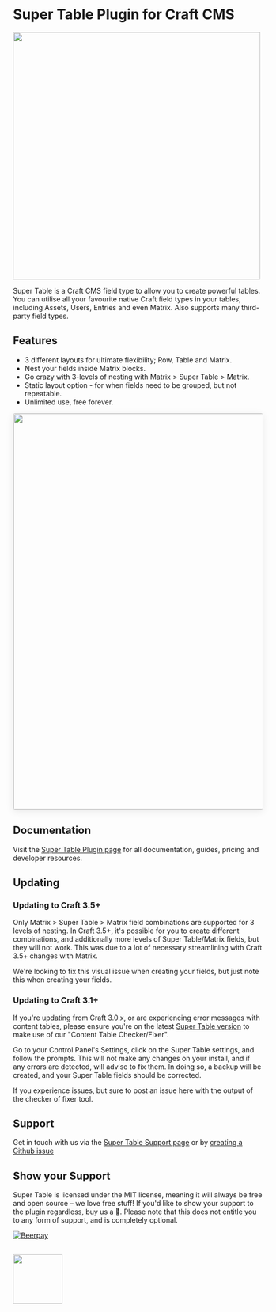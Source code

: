 # Super Table Plugin for Craft CMS

<img width="500" src="https://verbb.io/uploads/plugins/super-table/super-table-social-card.png?v=1">

Super Table is a Craft CMS field type to allow you to create powerful tables. You can utilise all your favourite native Craft field types in your tables, including Assets, Users, Entries and even Matrix. Also supports many third-party field types.

## Features

- 3 different layouts for ultimate flexibility; Row, Table and Matrix.
- Nest your fields inside Matrix blocks.
- Go crazy with 3-levels of nesting with Matrix > Super Table > Matrix.
- Static layout option - for when fields need to be grouped, but not repeatable.
- Unlimited use, free forever.

<img width="800" src="https://raw.githubusercontent.com/verbb/super-table/craft-3/docs/screenshots/rowLayout.png" style="box-shadow: 0 4px 16px rgba(0,0,0,0.08); border-radius: 4px; border: 1px solid rgba(0,0,0,0.12);">

## Documentation

Visit the [Super Table Plugin page](https://verbb.io/craft-plugins/super-table) for all documentation, guides, pricing and developer resources.

## Updating
### Updating to Craft 3.5+
Only Matrix > Super Table > Matrix field combinations are supported for 3 levels of nesting. In Craft 3.5+, it's possible for you to create different combinations, and additionally more levels of Super Table/Matrix fields, but they will not work. This was due to a lot of necessary streamlining with Craft 3.5+ changes with Matrix.

We're looking to fix this visual issue when creating your fields, but just note this when creating your fields.

### Updating to Craft 3.1+
If you're updating from Craft 3.0.x, or are experiencing error messages with content tables, please ensure you're on the latest [Super Table version](https://github.com/verbb/super-table/releases) to make use of our "Content Table Checker/Fixer".

Go to your Control Panel's Settings, click on the Super Table settings, and follow the prompts. This will not make any changes on your install, and if any errors are detected, will advise to fix them. In doing so, a backup will be created, and your Super Table fields should be corrected.

If you experience issues, but sure to post an issue here with the output of the checker of fixer tool.

## Support

Get in touch with us via the [Super Table Support page](https://verbb.io/craft-plugins/super-table/support) or by [creating a Github issue](https://github.com/verbb/super-table/issues)

## Show your Support

Super Table is licensed under the MIT license, meaning it will always be free and open source – we love free stuff! If you'd like to show your support to the plugin regardless, buy us a :beers:. Please note that this does not entitle you to any form of support, and is completely optional.

[![Beerpay](https://beerpay.io/verbb/super-table/badge.svg?style=beer-square)](https://beerpay.io/verbb/super-table)

<h2></h2>

<a href="https://verbb.io" target="_blank">
  <img width="100" src="https://verbb.io/assets/img/verbb-pill.svg">
</a>
